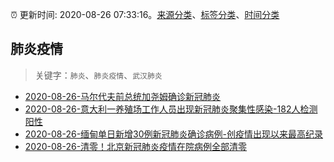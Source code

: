 :alarm_clock: 更新时间: 2020-08-26 07:33:16。[来源分类](../README.md)、[标签分类](../TAGS.md)、[时间分类](../TIMELINE.md)

## 肺炎疫情


> 关键字：`肺炎`、`肺炎疫情`、`武汉肺炎`



- [2020-08-26-马尔代夫前总统加尧姆确诊新冠肺炎](http://app.cctv.com/special/cportal/detail/arti/index.html?id=Arti4CoVVfP4KqQDNm5mc1q7200826&isfromapp=1) 
- [2020-08-26-意大利一养殖场工作人员出现新冠肺炎聚集性感染-182人检测阳性](http://app.cctv.com/special/cportal/detail/arti/index.html?id=Artimzj0jEuXXLW2Jv250kqU200826&isfromapp=1) 
- [2020-08-26-缅甸单日新增30例新冠肺炎确诊病例-创疫情出现以来最高纪录](http://app.cctv.com/special/cportal/detail/arti/index.html?id=Arti3VeAo2Y5D5atUnNJyr9p200826&isfromapp=1) 
- [2020-08-26-清零！北京新冠肺炎疫情在院病例全部清零](http://app.cctv.com/special/cportal/detail/arti/index.html?id=ArtiTnA1ToCyQvRwRZUX3TLe200826&isfromapp=1) 